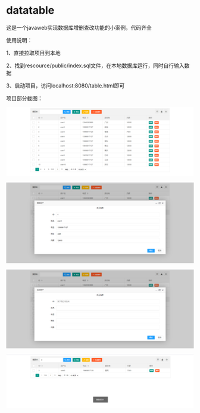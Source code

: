 # datatable
这是一个javaweb实现数据库增删查改功能的小案例，代码齐全

使用说明：

1、直接拉取项目到本地

2、找到rescource/public/index.sql文件，在本地数据库运行，同时自行输入数据

3、启动项目，访问localhost:8080/table.html即可<br/>

项目部分截图：

![1](./img/1.png)

![1](./img/2.png)

![1](./img/3.png)

![1](./img/4.png)